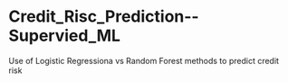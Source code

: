 # Credit_Risc_Prediction--Supervied_ML
Use of Logistic Regressiona vs Random Forest methods to predict credit risk  
